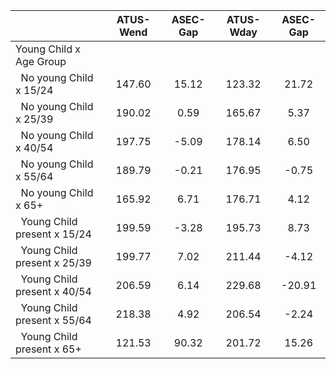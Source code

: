 
|                      |    ATUS-Wend |     ASEC-Gap |    ATUS-Wday |     ASEC-Gap |
| -------------------- | :----------: | :----------: | :----------: | :----------: |
| Young Child x Age Group |              |              |              |              |
| &nbsp;&nbsp;No young Child x 15/24 |       147.60 |        15.12 |       123.32 |        21.72 |
| &nbsp;&nbsp;No young Child x 25/39 |       190.02 |         0.59 |       165.67 |         5.37 |
| &nbsp;&nbsp;No young Child x 40/54 |       197.75 |        -5.09 |       178.14 |         6.50 |
| &nbsp;&nbsp;No young Child x 55/64 |       189.79 |        -0.21 |       176.95 |        -0.75 |
| &nbsp;&nbsp;No young Child x 65+ |       165.92 |         6.71 |       176.71 |         4.12 |
| &nbsp;&nbsp;Young Child present x 15/24 |       199.59 |        -3.28 |       195.73 |         8.73 |
| &nbsp;&nbsp;Young Child present x 25/39 |       199.77 |         7.02 |       211.44 |        -4.12 |
| &nbsp;&nbsp;Young Child present x 40/54 |       206.59 |         6.14 |       229.68 |       -20.91 |
| &nbsp;&nbsp;Young Child present x 55/64 |       218.38 |         4.92 |       206.54 |        -2.24 |
| &nbsp;&nbsp;Young Child present x 65+ |       121.53 |        90.32 |       201.72 |        15.26 |

